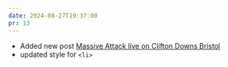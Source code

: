```yaml
---
date: 2024-08-27T19:37:00
pr: 13
---
```

- Added new post [Massive Attack live on Clifton Downs Bristol](/posts/massive-attack-bristol-2024/)
- updated style for `<li>`
